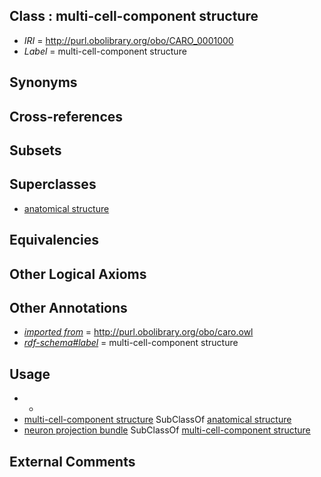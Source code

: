 
## Class : multi-cell-component structure

 * *IRI* = http://purl.obolibrary.org/obo/CARO_0001000
 * *Label* = multi-cell-component structure

## Synonyms


## Cross-references


## Subsets


## Superclasses

 * [anatomical structure](../../CARO/03/CARO_0000003.md)

## Equivalencies


## Other Logical Axioms


## Other Annotations

 * *[imported from](../../IAO/12/IAO_0000412.md)* = http://purl.obolibrary.org/obo/caro.owl
 * *[rdf-schema#label](../../el/rdf-schema#label.md)* = multi-cell-component structure

## Usage

 * -
 * [multi-cell-component structure](../../CARO/00/CARO_0001000.md) SubClassOf [anatomical structure](../../CARO/03/CARO_0000003.md)
 * [neuron projection bundle](../../CARO/01/CARO_0001001.md) SubClassOf [multi-cell-component structure](../../CARO/00/CARO_0001000.md)

## External Comments

